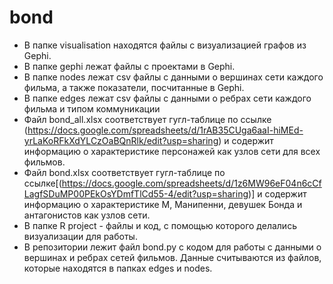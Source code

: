 # bond
* В папке visualisation находятся файлы с визуализацией графов из Gephi.
* В папке gephi лежат файлы с проектами в Gephi.
* В папке nodes лежат csv файлы с данными о вершинах сети каждого фильма, а также показатели, посчитанные в Gephi.
* В папке edges лежат csv файлы с данными о ребрах сети каждого фильма и типом коммуникации
* Файл bond_all.xlsx соответствует гугл-таблице по ссылке (https://docs.google.com/spreadsheets/d/1rAB35CUga6aaI-hiMEd-yrLaKoRFkXdYLCzOaBQnRlk/edit?usp=sharing) и содержит информацию о характеристике персонажей как узлов сети для всех фильмов.
* Файл bond.xlsx соответствует гугл-таблице по ссылке[(https://docs.google.com/spreadsheets/d/1z6MW96eF04n6cCfLagfSDuMP00PEkOsYDmfTlCd55-4/edit?usp=sharing)] и содержит информацию о характеристике М, Манипенни, девушек Бонда и антагонистов как узлов сети.
* В папке R project - файлы и код, с помощью которого делались визуализации для работы.
* В репозитории лежит файл bond.py с кодом для работы с данными о вершинах и ребрах сетей фильмов. Данные считываются из файлов, которые находятся в папках edges и nodes.
